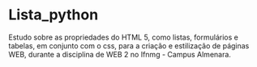 # Lista_python

Estudo sobre as propriedades do HTML 5, como listas, formulários e tabelas, em conjunto com o css, para a criação e estilização de páginas WEB, durante a disciplina de WEB 2 no Ifnmg - Campus Almenara.